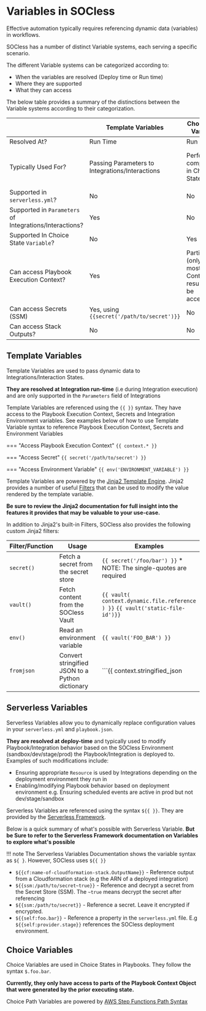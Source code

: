 # Variables in SOCless

Effective automation typically requires referencing dynamic data (variables) in workflows.

SOCless has a number of distinct Variable systems, each serving a specific scenario.


The different Variable systems can be categorized according to:

* When the variables are resolved (Deploy time or Run time)
* Where they are supported
* What they can access

The below table provides a summary of the distinctions between the Variable systems according to their categorization.


|                                                         | **Template Variables**                              | **Choice Path Variables**                                           | **Serverless Variables**                                                                                              |
|---------------------------------------------------------|-------------------------------------------------|-----------------------------------------------------------------|-------------------------------------------------------------------------------------------------------------------|
| Resolved At?                                            | Run Time                                        | Run Time                                                        | Deploy Time                                                                                                       |
| Typically Used For?                                     | Passing Parameters to Integrations/Interactions | Performing comparisons in Choice States                         | Specifying deploy-time configurations like function environment variables, Integration/Interaction `Resource` etc |
| Supported in `serverless.yml`?                          | No                                              | No                                                              | Yes                                                                                                               |
| Supported in `Parameters` of Integrations/Interactions? | Yes                                             | No                                                              | Yes                                                                                                               |
| Supported In Choice State `Variable`?                             | No                                              | Yes                                                             | Yes                                                                                                               |
| Can access Playbook Execution Context?                  | Yes                                             | Partially (only the most recent Context result can be accessed) | No                                                                                                                |
| Can access Secrets (SSM)                                | Yes, using `{{secret('/path/to/secret')}}`      | No                                                              | Yes (using `${{ssm:/path/to/secret~true}}`                                                                        |
| Can access Stack Outputs?                               | No                                              | No                                                              | Yes                                                                                                               |


## Template Variables

Template Variables are used to pass dynamic data to Integrations/Interaction States.

**They are resolved at Integration run-time** (i.e during Integration execution) and are only supported in the `Parameters` field of Integrations

Template Variables are referenced using the `{{ }}` syntax. They have access to the Playbook Execution Context, Secrets and Integration Environment variables. See examples below of how to use Template Variable syntax to reference Playbook Execution Context, Secrets and Environment Variables

=== "Access Playbook Execution Context"
    ```
    {{ context.* }}
    ```

=== "Access Secret"
    ```
    {{ secret('/path/to/secret') }}
    ```

=== "Access Environment Variable"
    ```
    {{ env('ENVIRONMENT_VARIABLE') }}
    ```


Template Variables are powered by the [Jinja2 Template Engine](https://jinja.palletsprojects.com/en/2.11.x/). Jinja2 provides a number of useful [Filters](https://jinja.palletsprojects.com/en/2.11.x/templates/#filters) that can be used to modify the value rendered by the template variable.

**Be sure to review the Jinja2 documentation for full insight into the features it provides that may be valuable to your use-case.**


 In addition to Jinja2's built-in Filters, SOCless also provides the following custom Jinja2 filters:

 | Filter/Function | Usage                                     | Examples        |
 |-----------------|-------------------------------------------------|------------------------------------------------------------------------------------------|
 | `secret()`        | Fetch a secret from the secret store            | ```{{ secret('/foo/bar') }}```  * NOTE: The single-quotes are required                   |
 | `vault()`         | Fetch content from the SOCless Vault            | ```{{ vault( context.dynamic.file.reference ) }}```   ```{{ vault('static-file-id')}}``` |
 | `env()`           | Read an environment variable                    | ```{{ vault('FOO_BAR') }}```                                                             |
 | `fromjson`        | Convert stringified JSON to a Python dictionary | ```{{ context.stringified_json | fromjson }}```                                         |


## Serverless Variables
Serverless Variables allow you to dynamically replace configuration values in your `serverless.yml` and `playbook.json`.

**They are resolved at deploy-time** and typically used to modify Playbook/Integration behavior based on the SOCless Environment (sandbox/dev/stage/prod) the Playbook/Integration is deployed to. Examples of such modifications include:

* Ensuring appropriate `Resource` is used by Integrations depending on the deployment environment they run in
* Enabling/modifying Playbook behavior based on deployment environment e.g. Ensuring scheduled events are active in prod but not dev/stage/sandbox


Serverless Variables are referenced using the syntax `${{ }}`. They are provided by the [Serverless Framework](https://www.serverless.com/framework/docs/providers/aws/guide/variables/).

Below is a quick summary of what's possible with Serverless Variable. **But be Sure to refer to the Serverless Framework documentation on Variables to explore what's possible**

!!! note
    The Serverless Variables Documentation shows the variable syntax as `${ }`. However, SOCless uses `${{ }}`

* `${{cf:name-of-cloudformation-stack.OutputName}}` - Reference output from a Cloudformation stack (e.g the ARN of a deployed integration)
* `${{ssm:/path/to/secret~true}}` - Reference and decrypt a secret from the Secret Store (SSM). The `~true` means decrypt the secret after referencing
* `${{ssm:/path/to/secret}}` - Reference a secret. Leave it encrypted if encrypted.
* `${{self:foo.bar}}` - Reference a property in the `serverless.yml` file. E.g `${{self:provider.stage}}` references the SOCless deployment environment.


## Choice Variables

Choice Variables are used in Choice States in Playbooks. They follow the syntax `$.foo.bar`.

**Currently, they only have access to parts of the Playbook Context Object that were generated by the prior executing state.**

Choice Path Variables are powered by [AWS Step Functions Path Syntax](https://docs.aws.amazon.com/step-functions/latest/dg/amazon-states-language-paths.html)
